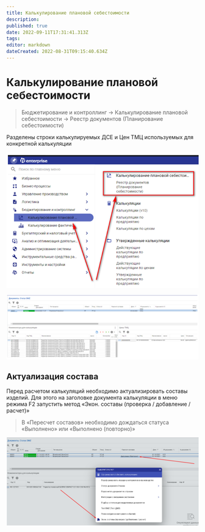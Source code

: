 ```yaml
---
title: Калькулирование плановой себестоимости
description: 
published: true
date: 2022-09-11T17:31:41.313Z
tags: 
editor: markdown
dateCreated: 2022-08-31T09:15:40.634Z
---
```


# Калькулирование плановой себестоимости

>Бюджетирование и контроллинг → Калькулирование плановой себестоимости → Реестр документов (Планирование себестоимости)

Разделены строки калькулируемых ДСЕ и Цен ТМЦ используемых для конкретной калькуляции

![](<../../assets/image (596).png>)

![](<../../assets/image (111).png>)

## Актуализация состава

Перед расчетом калькуляций необходимо актуализировать составы изделий. Для этого на заголовке документа калькуляции в меню режима F2 запустить метод «Экон. составы (проверка / добавление / расчет)»

>В «Пересчет составов» необходимо дождаться статуса «Выполнено» или «Выполнено (повторно)»


![](<../../assets/image (588).png>)

